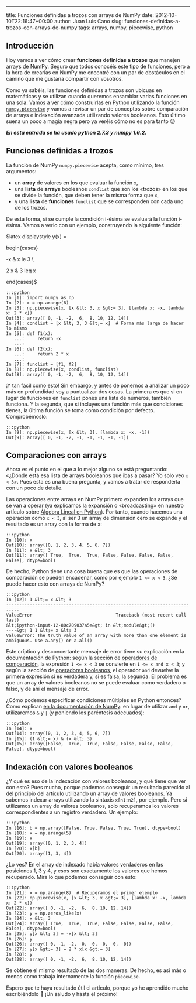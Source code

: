 ---
title: Funciones definidas a trozos con arrays de NumPy
date: 2012-10-10T22:16:47+00:00
author: Juan Luis Cano
slug: funciones-definidas-a-trozos-con-arrays-de-numpy
tags: arrays, numpy, piecewise, python

## Introducción

Hoy vamos a ver cómo crear **funciones definidas a trozos** que manejen arrays de NumPy. Seguro que todos conocéis este tipo de funciones, pero a la hora de crearlas en NumPy me encontré con un par de obstáculos en el camino que me gustaría compartir con vosotros.

Como ya sabéis, las funciones definidas a trozos son ubicuas en matemáticas y se utilizan cuando queremos ensamblar varias funciones en una sola. Vamos a ver cómo construirlas en Python utilizando la función [`numpy.piecewise`](http://docs.scipy.org/doc/numpy/reference/generated/numpy.piecewise.html) y vamos a revisar un par de conceptos sobre comparación de arrays e indexación avanzada utilizando valores booleanos. Esto último suena un poco a magia negra pero ya veréis cómo no es para tanto 😛

_**En esta entrada se ha usado python 2.7.3 y numpy 1.6.2.**_

## Funciones definidas a trozos

La función de NumPy `numpy.piecewise` acepta, como mínimo, tres argumentos:

  * un **array** de valores en los que evaluar la función `x`,
  * una **lista** de **arrays** booleanos `condlist` que son los «trozos» en los que se divide la función, que deben tener la misma forma que `x`,
  * y una **lista** de **funciones** `funclist` que se corresponden con cada uno de los trozos.

<!--more-->

De esta forma, si se cumple la condición i-ésima se evaluará la función i-ésima. Vamos a verlo con un ejemplo, construyendo la siguiente función:

$latex displaystyle y(x) =
  
begin{cases}
  
-x & x le 3 \
  
2 x & 3 leq x
  
end{cases}$

    :::python
    In [1]: import numpy as np
    In [2]: x = np.arange(8)
    In [3]: np.piecewise(x, [x &lt; 3, x &gt;= 3], [lambda x: -x, lambda x: 2 * x])
    Out[3]: array([ 0, -1, -2,  6,  8, 10, 12, 14])
    In [4]: condlist = [x &lt; 3, 3 &lt;= x]  # Forma más larga de hacer lo mismo
    In [5]: def f1(x):
       ...:     return -x
       ...:
    In [6]: def f2(x):
       ...:     return 2 * x
       ...:
    In [7]: funclist = [f1, f2]
    In [8]: np.piecewise(x, condlist, funclist)
    Out[8]: array([ 0, -1, -2,  6,  8, 10, 12, 14])

¡Y tan fácil como esto! Sin embargo, y antes de ponernos a analizar un poco más en profundidad voy a puntualizar dos cosas. La primera es que si en lugar de funciones en `funclist` pones una lista de números, también funciona. Y la segunda, que si incluyes una función más que condiciones tienes, la última función se toma como condición por defecto. Comprobémoslo:

    :::python
    In [9]: np.piecewise(x, [x &lt; 3], [lambda x: -x, -1])
    Out[9]: array([ 0, -1, -2, -1, -1, -1, -1, -1])

## Comparaciones con arrays

Ahora es el punto en el que a lo mejor alguno se está preguntando: «¿Dónde está esa lista de arrays booleanos que ibas a pasar? Yo solo veo `x < 3`». Pues esta es una buena pregunta, y vamos a tratar de responderla con un poco de detalle.

Las operaciones entre arrays en NumPy primero expanden los arrays que se van a operar (ya explicamos la expansión o «broadcasting» en nuestro artículo sobre [Álgebra Lineal en Python](http://pybonacci.org/2012/06/07/algebra-lineal-en-python-con-numpy-i-operaciones-basicas/ "Álgebra Lineal en Python con NumPy (I): Operaciones básicas")). Por tanto, cuando hacemos una operación como `x < 3`, al ser 3 un array de dimensión cero se expande y el resultado es un array con la forma de x:

    :::python
    In [10]: x
    Out[10]: array([0, 1, 2, 3, 4, 5, 6, 7])
    In [11]: x &lt; 3
    Out[11]: array([ True,  True,  True, False, False, False, False, False], dtype=bool)

De hecho, Python tiene una cosa buena que es que las operaciones de comparación se pueden encadenar, como por ejemplo `1 <= x < 3`. ¿Se puede hacer esto con arrays de NumPy?

    :::python
    In [12]: 1 &lt;= x &lt; 3
    ---------------------------------------------------------------------------
    ValueError                                Traceback (most recent call last)
    &lt;ipython-input-12-80c709037a5e&gt; in &lt;module&gt;()
    ----&gt; 1 1 &lt;= x &lt; 3
    ValueError: The truth value of an array with more than one element is ambiguous. Use a.any() or a.all()

Este críptico y desconcertante mensaje de error tiene su explicación en la documentación de Python: según la sección de [operadores de comparación](http://docs.python.org/library/stdtypes.html#comparisons), la expresión `1 <= x < 3` se convierte en `1 <= x and x < 3`; y según la sección de [operadores booleanos](http://docs.python.org/library/stdtypes.html#boolean-operations-and-or-not), el operador `and` devuelve la primera expresión si es verdadera y, si es falsa, la segunda. El problema es que un array de valores booleanos no se puede evaluar como verdadero o falso, y de ahí el mensaje de error.

¿Cómo podemos especificar condiciones múltiples en Python entonces? Como explican [en la documentación de NumPy](http://docs.scipy.org/doc/numpy/reference/ufuncs.html#comparison-functions): en lugar de utilizar `and` y `or`, utilizaremos `&` y `|` (y poniendo los paréntesis adecuados):

    :::python
    In [14]: x
    Out[14]: array([0, 1, 2, 3, 4, 5, 6, 7])
    In [15]: (1 &lt;= x) & (x &lt; 3)
    Out[15]: array([False,  True,  True, False, False, False, False, False], dtype=bool)

## Indexación con valores booleanos

¿Y qué es eso de la indexación con valores booleanos, y qué tiene que ver con esto? Pues mucho, porque podemos conseguir un resultado parecido al del principio del artículo utilizando un array de valores booleanos. Ya sabemos indexar arrays utilizando la sintaxis `x[n1:n2]`, por ejemplo. Pero si utilizamos un array de valores booleanos, solo recuperamos los valores correspondientes a un registro verdadero. Un ejemplo:

    :::python
    In [16]: b = np.array([False, True, False, True, True], dtype=bool)
    In [18]: x = np.arange(5)
    In [19]: x
    Out[19]: array([0, 1, 2, 3, 4])
    In [20]: x[b]
    Out[20]: array([1, 3, 4])

¿Lo ves? En el array de indexado había valores verdaderos en las posiciones 1, 3 y 4, y esos son exactamente los valores que hemos recuperado. Mira lo que podemos conseguir con esto:

    :::python
    In [21]: x = np.arange(8)  # Recuperamos el primer ejemplo
    In [22]: np.piecewise(x, [x &lt; 3, x &gt;= 3], [lambda x: -x, lambda x: 2 * x])
    Out[22]: array([ 0, -1, -2,  6,  8, 10, 12, 14])
    In [23]: y = np.zeros_like(x)
    In [24]: x &lt; 3
    Out[24]: array([ True,  True,  True, False, False, False, False, False], dtype=bool)
    In [25]: y[x &lt; 3] = -x[x &lt; 3]
    In [26]: y
    Out[26]: array([ 0, -1, -2,  0,  0,  0,  0,  0])
    In [27]: y[x &gt;= 3] = 2 * x[x &gt;= 3]
    In [28]: y
    Out[28]: array([ 0, -1, -2,  6,  8, 10, 12, 14])

Se obtiene el mismo resultado de las dos maneras. De hecho, es así más o menos como trabaja internamente la función `piecewise`.

Espero que te haya resultado útil el artículo, porque yo he aprendido mucho escribiéndolo 🙂 ¡Un saludo y hasta el próximo!